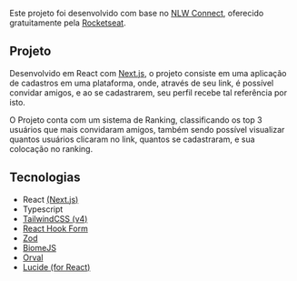Este projeto foi desenvolvido com base no [NLW Connect](https://app.rocketseat.com.br/events/nlw-connect/overview), oferecido gratuitamente pela [Rocketseat](https://rocketseat.com.br/).

## Projeto

Desenvolvido em React com [Next.js](https://nextjs.org/), o projeto consiste em uma aplicação de cadastros em uma plataforma, onde, através de seu link, é possível convidar amigos, e ao se cadastrarem, seu perfil recebe tal referência por isto.

O Projeto conta com um sistema de Ranking, classificando os top 3 usuários que mais convidaram amigos, também sendo possível visualizar quantos usuários clicaram no link, quantos se cadastraram, e sua colocação no ranking.

## Tecnologias
- React [(Next.js)](https://nextjs.org/)
- Typescript
- [TailwindCSS (v4)](https://tailwindcss.com/)
- [React Hook Form](https://www.react-hook-form.com/) 
- [Zod](https://zod.dev/)
- [BiomeJS](https://biomejs.dev/)
- [Orval](https://orval.dev/)
- [Lucide (for React)](https://lucide.dev/guide/packages/lucide-react)

